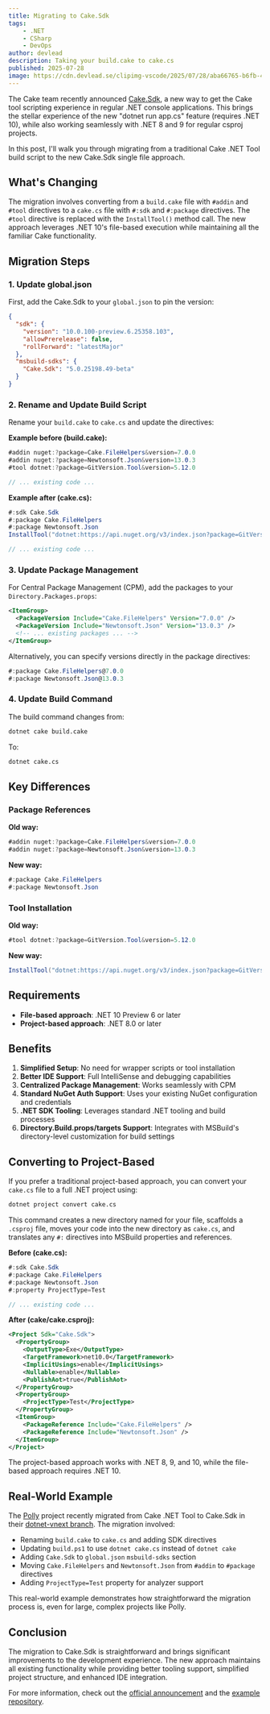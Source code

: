 ```yaml
---
title: Migrating to Cake.Sdk
tags:
    - .NET
    - CSharp
    - DevOps
author: devlead
description: Taking your build.cake to cake.cs
published: 2025-07-28
image: https://cdn.devlead.se/clipimg-vscode/2025/07/28/aba66765-b6fb-4c2a-1553-71ec0c766405.png?sv=2025-01-05&st=2025-07-27T20%3A09%3A59Z&se=2035-07-28T20%3A09%3A59Z&sr=b&sp=r&sig=FsI7ji92JZB3VCtCDhCl5ujmhxlCLoi0xsw1ukh0nFw%3D
---
```


The Cake team recently announced [Cake.Sdk](https://cakebuild.net/blog/2025/07/dotnet-cake-cs), a new way to get the Cake tool scripting experience in regular .NET console applications. This brings the stellar experience of the new "dotnet run app.cs" feature (requires .NET 10), while also working seamlessly with .NET 8 and 9 for regular csproj projects.

In this post, I'll walk you through migrating from a traditional Cake .NET Tool build script to the new Cake.Sdk single file approach.

## What's Changing

The migration involves converting from a `build.cake` file with `#addin` and `#tool` directives to a `cake.cs` file with `#:sdk` and `#:package` directives. The `#tool` directive is replaced with the `InstallTool()` method call. The new approach leverages .NET 10's file-based execution while maintaining all the familiar Cake functionality.

## Migration Steps

### 1. Update global.json

First, add the Cake.Sdk to your `global.json` to pin the version:

```json
{
  "sdk": {
    "version": "10.0.100-preview.6.25358.103",
    "allowPrerelease": false,
    "rollForward": "latestMajor"
  },
  "msbuild-sdks": {
    "Cake.Sdk": "5.0.25198.49-beta"
  }
}
```

### 2. Rename and Update Build Script

Rename your `build.cake` to `cake.cs` and update the directives:

**Example before (build.cake):**
```csharp
#addin nuget:?package=Cake.FileHelpers&version=7.0.0
#addin nuget:?package=Newtonsoft.Json&version=13.0.3
#tool dotnet:?package=GitVersion.Tool&version=5.12.0

// ... existing code ...
```

**Example after (cake.cs):**
```csharp
#:sdk Cake.Sdk
#:package Cake.FileHelpers
#:package Newtonsoft.Json
InstallTool("dotnet:https://api.nuget.org/v3/index.json?package=GitVersion.Tool&version=5.12.0");

// ... existing code ...
```

### 3. Update Package Management

For Central Package Management (CPM), add the packages to your `Directory.Packages.props`:

```xml
<ItemGroup>
  <PackageVersion Include="Cake.FileHelpers" Version="7.0.0" />
  <PackageVersion Include="Newtonsoft.Json" Version="13.0.3" />
  <!-- ... existing packages ... -->
</ItemGroup>
```

Alternatively, you can specify versions directly in the package directives:

```csharp
#:package Cake.FileHelpers@7.0.0
#:package Newtonsoft.Json@13.0.3
```

### 4. Update Build Command

The build command changes from:

```bash
dotnet cake build.cake
```

To:

```bash
dotnet cake.cs
```

## Key Differences

### Package References

**Old way:**
```csharp
#addin nuget:?package=Cake.FileHelpers&version=7.0.0
#addin nuget:?package=Newtonsoft.Json&version=13.0.3
```

**New way:**
```csharp
#:package Cake.FileHelpers
#:package Newtonsoft.Json
```

### Tool Installation

**Old way:**
```csharp
#tool dotnet:?package=GitVersion.Tool&version=5.12.0
```

**New way:**
```csharp
InstallTool("dotnet:https://api.nuget.org/v3/index.json?package=GitVersion.Tool&version=5.12.0");
```

## Requirements

- **File-based approach**: .NET 10 Preview 6 or later
- **Project-based approach**: .NET 8.0 or later

## Benefits

1. **Simplified Setup**: No need for wrapper scripts or tool installation
2. **Better IDE Support**: Full IntelliSense and debugging capabilities
3. **Centralized Package Management**: Works seamlessly with CPM
4. **Standard NuGet Auth Support**: Uses your existing NuGet configuration and credentials
5. **.NET SDK Tooling**: Leverages standard .NET tooling and build processes
6. **Directory.Build.props/targets Support**: Integrates with MSBuild's directory-level customization for build settings

## Converting to Project-Based

If you prefer a traditional project-based approach, you can convert your `cake.cs` file to a full .NET project using:

```bash
dotnet project convert cake.cs
```

This command creates a new directory named for your file, scaffolds a `.csproj` file, moves your code into the new directory as `cake.cs`, and translates any `#:` directives into MSBuild properties and references.

**Before (cake.cs):**
```csharp
#:sdk Cake.Sdk
#:package Cake.FileHelpers
#:package Newtonsoft.Json
#:property ProjectType=Test

// ... existing code ...
```

**After (cake/cake.csproj):**
```xml
<Project Sdk="Cake.Sdk">
  <PropertyGroup>
    <OutputType>Exe</OutputType>
    <TargetFramework>net10.0</TargetFramework>
    <ImplicitUsings>enable</ImplicitUsings>
    <Nullable>enable</Nullable>
    <PublishAot>true</PublishAot>
  </PropertyGroup>
  <PropertyGroup>
    <ProjectType>Test</ProjectType>
  </PropertyGroup>
  <ItemGroup>
    <PackageReference Include="Cake.FileHelpers" />
    <PackageReference Include="Newtonsoft.Json" />
  </ItemGroup>
</Project>
```

The project-based approach works with .NET 8, 9, and 10, while the file-based approach requires .NET 10.

## Real-World Example

The [Polly](https://github.com/App-vNext/Polly) project recently migrated from Cake .NET Tool to Cake.Sdk in their [dotnet-vnext branch](https://github.com/App-vNext/Polly/pull/2676). The migration involved:

- Renaming `build.cake` to `cake.cs` and adding SDK directives
- Updating `build.ps1` to use `dotnet cake.cs` instead of `dotnet cake`
- Adding `Cake.Sdk` to `global.json` `msbuild-sdks` section
- Moving `Cake.FileHelpers` and `Newtonsoft.Json` from `#addin` to `#package` directives
- Adding `ProjectType=Test` property for analyzer support

This real-world example demonstrates how straightforward the migration process is, even for large, complex projects like Polly.

## Conclusion

The migration to Cake.Sdk is straightforward and brings significant improvements to the development experience. The new approach maintains all existing functionality while providing better tooling support, simplified project structure, and enhanced IDE integration.

For more information, check out the [official announcement](https://cakebuild.net/blog/2025/07/dotnet-cake-cs) and the [example repository](https://github.com/cake-build/cakesdk-example).
